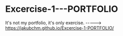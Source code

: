 # Excercise-1---PORTFOLIO
It's not my portfolio, it's only exercise.
-----> https://jakubchm.github.io/Excercise-1-PORTFOLIO/

